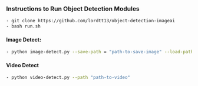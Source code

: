 ### Instructions to Run Object Detection Modules
```bash
- git clone https://github.com/lordtt13/object-detection-imageai
- bash run.sh
```
#### Image Detect:
```bash
- python image-detect.py --save-path = "path-to-save-image" --load-path = "test-image-path" --model-name = "Model-backend-to-run"
```
#### Video Detect
```bash
- python video-detect.py --path "path-to-video"
```
